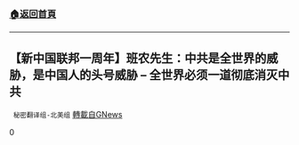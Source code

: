 ###  [:house:返回首頁](https://github.com/ourhimalayas/txt)
---

## 【新中国联邦一周年】班农先生：中共是全世界的威胁，是中国人的头号威胁 &#8211; 全世界必须一道彻底消灭中共
` 秘密翻译组-北美组` [轉載自GNews](https://gnews.org/zh-hans/1299053/)

0

